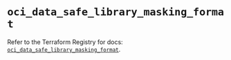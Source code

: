 # `oci_data_safe_library_masking_format`

Refer to the Terraform Registry for docs: [`oci_data_safe_library_masking_format`](https://registry.terraform.io/providers/oracle/oci/7.19.0/docs/resources/data_safe_library_masking_format).
